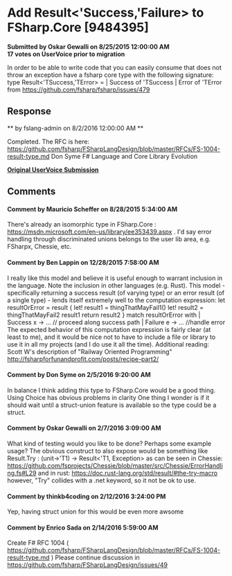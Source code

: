# Add Result<'Success,'Failure> to FSharp.Core [9484395] #

**Submitted by Oskar Gewalli on 8/25/2015 12:00:00 AM**  
**17 votes on UserVoice prior to migration**  

In order to be able to write code that you can easily consume that does not throw an exception have a fsharp core type with the following signature:
type Result<'TSuccess,'TError> =
| Success of 'TSuccess
| Error of 'TError
from
https://github.com/fsharp/fsharp/issues/479



## Response ##
** by fslang-admin on 8/2/2016 12:00:00 AM **

Completed. The RFC is here: https://github.com/fsharp/FSharpLangDesign/blob/master/RFCs/FS-1004-result-type.md
Don Syme
F# Language and Core Library Evolution


**[Original UserVoice Submission](https://fslang.uservoice.com/forums/245727-f-language/suggestions/9484395)**


## Comments ##


#### Comment by Mauricio Scheffer on 8/28/2015 5:34:00 AM ####
There's already an isomorphic type in FSharp.Core : https://msdn.microsoft.com/en-us/library/ee353439.aspx .
I'd say error handling through discriminated unions belongs to the user lib area, e.g. FSharpx, Chessie, etc.


#### Comment by Ben Lappin on 12/28/2015 7:58:00 AM ####
I really like this model and believe it is useful enough to warrant inclusion in the language. Note the inclusion in other languages (e.g. Rust).
This model - specifically returning a success result (of varying type) or an error result (of a single type) - lends itself extremely well to the computation expression:
let resultOrError = result {
let! result1 = thingThatMayFail1()
let! result2 = thingThatMayFail2 result1
return result2 }
match resultOrError with
| Success x -> ... // proceed along success path
| Failure e -> ... //handle error
The expected behavior of this computation expression is fairly clear (at least to me), and it would be nice not to have to include a file or library to use it in all my projects (and I do use it all the time).
Additional reading: Scott W's description of "Railway Oriented Programming" http://fsharpforfunandprofit.com/posts/recipe-part2/


#### Comment by Don Syme on 2/5/2016 9:20:00 AM ####
In balance I think adding this type to FSharp.Core would be a good thing. Using Choice has obvious problems in clarity
One thing I wonder is if it should wait until a struct-union feature is available so the type could be a struct.


#### Comment by Oskar Gewalli on 2/7/2016 3:09:00 AM ####
What kind of testing would you like to be done?
Perhaps some example usage?
The obvious construct to also expose would be something like
Result.Try : (unit->'T1) -> Result<'T1, Exception>
as can be seen in Chessie:
https://github.com/fsprojects/Chessie/blob/master/src/Chessie/ErrorHandling.fs#L29
and in rust:
https://doc.rust-lang.org/std/result/#the-try-macro
however, "Try" collides with a .net keyword, so it not be ok to use.


#### Comment by thinkb4coding on 2/12/2016 3:24:00 PM ####
Yep, having struct union for this would be even more awsome


#### Comment by Enrico Sada on 2/14/2016 5:59:00 AM ####
Create F# RFC 1004 ( https://github.com/fsharp/FSharpLangDesign/blob/master/RFCs/FS-1004-result-type.md )
Please continue discussion in https://github.com/fsharp/FSharpLangDesign/issues/49

